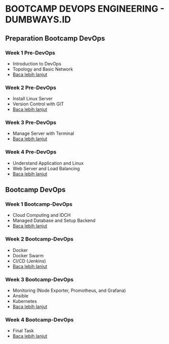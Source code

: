 # BOOTCAMP DEVOPS ENGINEERING - DUMBWAYS.ID
## Preparation Bootcamp DevOps
### Week 1 Pre-DevOps
- Introduction to DevOps
- Topology and Basic Network
- [Baca lebih lanjut](preparation-bootcamp-devops/week-1/README.md)

### Week 2 Pre-DevOps
- Install Linux Server
- Version Control with GIT
- [Baca lebih lanjut](preparation-bootcamp-devops/week-2/README.md)

### Week 3 Pre-DevOps
- Manage Server with Terminal
- [Baca lebih lanjut](preparation-bootcamp-devops/week-3/README.md)

### Week 4 Pre-DevOps
- Understand Application and Linux
- Web Server and Load Balancing
- [Baca lebih lanjut](preparation-bootcamp-devops/week-4/README.md)

## Bootcamp DevOps

### Week 1 Bootcamp-DevOps
- Cloud Computing and IDCH
- Managed Database and Setup Backend
- [Baca lebih lanjut](bootcamp-devops/week-1/README.md)
  
### Week 2 Bootcamp-DevOps
- Docker
- Docker Swarm
- CI/CD (Jenkins)
- [Baca lebih lanjut](bootcamp-devops/week-2/README.md)
### Week 3 Bootcamp-DevOps
- Monitoring (Node Exporter, Promotheus, and Grafana)
- Ansible
- Kubernetes
- [Baca lebih lanjut](bootcamp-devops/week-3/README.md)
### Week 4 Bootcamp-DevOps
- Final Task
- [Baca lebih lanjut](bootcamp-devops/week-4/README.md) 